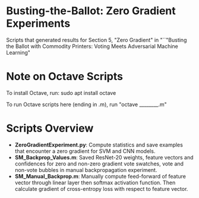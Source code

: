 # Busting-the-Ballot: Zero Gradient Experiments
Scripts that generated results for Section 5, "Zero Gradient" in "``"Busting the Ballot with Commodity Printers: Voting Meets Adversarial Machine Learning"

# Note on Octave Scripts

To install Octave, run: sudo apt install octave

To run Octave scripts here (ending in .m), run "octave ________.m"

# Scripts Overview 
- **ZeroGradientExperiment.py**: Compute statistics and save examples that encounter a zero gradient for SVM and CNN models.
- **SM_Backprop_Values.m**: Saved ResNet-20 weights, feature vectors and confidences for zero and non-zero gradient vote swatches, vote and non-vote bubbles in manual backpropagation experiment.
- **SM_Manual_Backprop.m**: Manually compute feed-forward of feature vector through linear layer then softmax activation function. Then calculate gradient of cross-entropy loss with respect to feature vector. 
